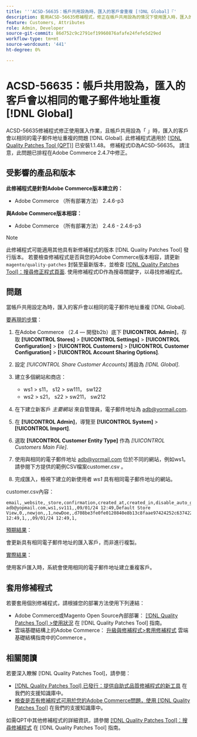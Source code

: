 ```yaml
---
title: '''ACSD-56635：帳戶共用設為時，匯入的客戶會重複 [!DNL Global]『'
description: 套用ACSD-56635修補程式，修正在帳戶共用設為的情況下使用匯入時，匯入的客戶會以相同的電子郵件地址重複的Adobe Commerce問題 [!DNL Global].
feature: Customers, Attributes
role: Admin, Developer
source-git-commit: 86d752c9c2791ef19960876afafe24fefe5d29ed
workflow-type: tm+mt
source-wordcount: '441'
ht-degree: 0%

---
```


# ACSD-56635：帳戶共用設為，匯入的客戶會以相同的電子郵件地址重複 [!DNL Global]

ACSD-56635修補程式修正使用匯入作業，且帳戶共用設為「 」時，匯入的客戶會以相同的電子郵件地址重複的問題 [!DNL Global]. 此修補程式適用於 [[!DNL Quality Patches Tool (QPT)]](/help/announcements/adobe-commerce-announcements/magento-quality-patches-released-new-tool-to-self-serve-quality-patches.md) 已安裝1.1.48。 修補程式ID為ACSD-56635。 請注意，此問題已排程在Adobe Commerce 2.4.7中修正。

## 受影響的產品和版本

**此修補程式是針對Adobe Commerce版本建立的：**

* Adobe Commerce （所有部署方法） 2.4.6-p3

**與Adobe Commerce版本相容：**

* Adobe Commerce （所有部署方法） 2.4.6 - 2.4.6-p3

>[!NOTE]
>
>此修補程式可能適用其他具有新修補程式的版本 [!DNL Quality Patches Tool] 發行版本。 若要檢查修補程式是否與您的Adobe Commerce版本相容，請更新 `magento/quality-patches` 封裝至最新版本，並檢查 [[!DNL Quality Patches Tool]：搜尋修正程式頁面](https://experienceleague.adobe.com/tools/commerce-quality-patches/index.html). 使用修補程式ID作為搜尋關鍵字，以尋找修補程式。

## 問題

當帳戶共用設定為時，匯入的客戶會以相同的電子郵件地址重複 [!DNL Global].

<u>要再現的步驟</u>：

1. 在Adobe Commerce （2.4 — 開發b2b）底下 **[!UICONTROL Admin]**，存取 **[!UICONTROL Stores]** > **[!UICONTROL Settings]** > **[!UICONTROL Configuration]** > **[!UICONTROL Customers]** > **[!UICONTROL Customer Configuration]** > **[!UICONTROL Account Sharing Options]**.
1. 設定 *[!UICONTROL Share Customer Accounts]* 將設為 *[!DNL Global]*.
1. 建立多個網站和商店：

   * ws1 > s11， s12 > sw111， sw122
   * ws2 > s21， s22 > sw211， sw212

1. 在下建立新客戶 *主要網站* 來自管理員，電子郵件地址為 <adb@yormail.com>.
1. 在 **[!UICONTROL Admin]**，導覽至 **[!UICONTROL System]** > **[!UICONTROL Import]**.
1. 選取 **[!UICONTROL Customer Entity Type]** 作為 *[!UICONTROL Customers Main File]*.
1. 使用與相同的電子郵件地址 <adb@yormail.com> 位於不同的網站，例如ws1。 請參閱下方提供的範例CSV檔案customer.csv 。
1. 完成匯入，檢視下建立的新使用者 *ws1* 具有相同電子郵件地址的網站。

customer.csv內容：

```
email,_website,_store,confirmation,created_at,created_in,disable_auto_group_change,dob,firstname,gender,group_id,lastname,middlename,password_hash,prefix,rp_token,rp_token_created_at,store_id,suffix,taxvat,updated_at,website_id,password
adb@yopmail.com,ws1,sv111,,09/01/24 12:49,Default Store View,0,,newjon,,1,newDoe,,d708be3fe0fe0120840e8b13c8faae97424252c6374227ff59c05814f1aecd79:mgLqkqgTwLPLlCljzvF8hp67fNOOvOZb:1,,07e71459c137f4da15292134ff459cba,30/10/15 12:49,1,,,09/01/24 12:49,1,
```

<u>預期結果</u>：

會更新具有相同電子郵件地址的匯入客戶，而非進行複製。

<u>實際結果</u>：

使用客戶匯入時，系統會使用相同的電子郵件地址建立重複客戶。

## 套用修補程式

若要套用個別修補程式，請根據您的部署方法使用下列連結：

* Adobe Commerce或Magento Open Source內部部署： [[!DNL Quality Patches Tool] >使用狀況](https://experienceleague.adobe.com/docs/commerce-operations/tools/quality-patches-tool/usage.html) 在 [!DNL Quality Patches Tool] 指南。
* 雲端基礎結構上的Adobe Commerce： [升級與修補程式>套用修補程式](https://experienceleague.adobe.com/docs/commerce-cloud-service/user-guide/develop/upgrade/apply-patches.html) 雲端基礎結構指南中的Commerce 。

## 相關閱讀

若要深入瞭解 [!DNL Quality Patches Tool]，請參閱：

* [[!DNL Quality Patches Tool] 已發行：提供自助式品質修補程式的新工具](/help/announcements/adobe-commerce-announcements/magento-quality-patches-released-new-tool-to-self-serve-quality-patches.md) 在我們的支援知識庫中。
* [檢查是否有修補程式可用於您的Adobe Commerce問題，使用 [!DNL Quality Patches Tool]](/help/support-tools/patches-available-in-qpt-tool/check-patch-for-magento-issue-with-magento-quality-patches.md) 在我們的支援知識庫中。

如需QPT中其他修補程式的詳細資訊，請參閱 [[!DNL Quality Patches Tool]：搜尋修補程式](https://experienceleague.adobe.com/tools/commerce-quality-patches/index.html) 在 [!DNL Quality Patches Tool] 指南。
